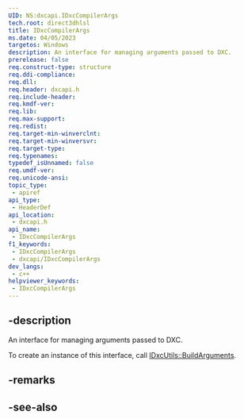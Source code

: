 ```yaml
---
UID: NS:dxcapi.IDxcCompilerArgs
tech.root: direct3dhlsl
title: IDxcCompilerArgs
ms.date: 04/05/2023
targetos: Windows
description: An interface for managing arguments passed to DXC.
prerelease: false
req.construct-type: structure
req.ddi-compliance: 
req.dll: 
req.header: dxcapi.h
req.include-header: 
req.kmdf-ver: 
req.lib: 
req.max-support: 
req.redist: 
req.target-min-winverclnt: 
req.target-min-winversvr: 
req.target-type: 
req.typenames: 
typedef_isUnnamed: false
req.umdf-ver: 
req.unicode-ansi: 
topic_type:
 - apiref
api_type:
 - HeaderDef
api_location:
 - dxcapi.h
api_name:
 - IDxcCompilerArgs
f1_keywords:
 - IDxcCompilerArgs
 - dxcapi/IDxcCompilerArgs
dev_langs:
 - c++
helpviewer_keywords:
 - IDxcCompilerArgs
---
```


## -description

An interface for managing arguments passed to DXC.

To create an instance of this interface, call [IDxcUtils::BuildArguments](./nf-dxcapi-idxcutils-buildarguments).

## -remarks

## -see-also
